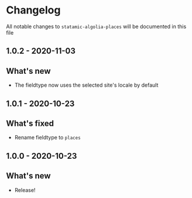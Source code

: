 # Changelog

All notable changes to `statamic-algolia-places` will be documented in this file

## 1.0.2 - 2020-11-03

## What's new
- The fieldtype now uses the selected site's locale by default

## 1.0.1 - 2020-10-23

## What's fixed
- Rename fieldtype to `places`

## 1.0.0 - 2020-10-23

## What's new
- Release!
